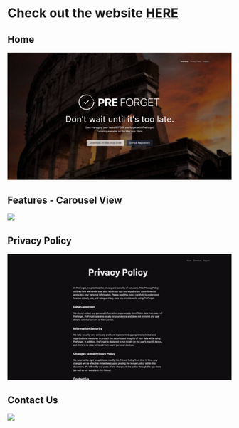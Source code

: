 # Check out the website [HERE](preforget-website.vercel.app)

## Home
<img src="public/home.png">

## Features - Carousel View
<img src="public/carousel.gif">

## Privacy Policy
<img src="public/privacy policy.gif">

## Contact Us
<img src="public/contact us.gif">
